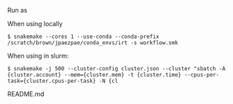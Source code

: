 
Run as 

When using locally

```
$ snakemake --cores 1 --use-conda --conda-prefix /scratch/brown/jpaezpae/conda_envs/irt -s workflow.smk 
```

When using in slurm:

```
$ snakemake -j 500 --cluster-config cluster.json --cluster "sbatch -A {cluster.account} --mem={cluster.mem} -t {cluster.time} --cpus-per-task={cluster.cpus-per-task} -N {cl
```
README.md 
